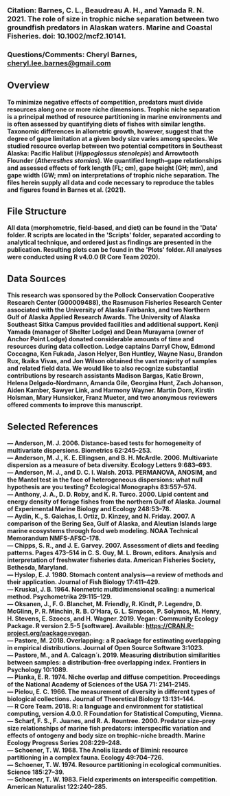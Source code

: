 ### <b>Citation</b>: Barnes, C. L., Beaudreau A. H., and Yamada R. N. 2021. The role of size in trophic niche separation between two groundfish predators in Alaskan waters. Marine and Coastal Fisheries. doi: 10.1002/mcf2.10141. 

### <b>Questions/Comments<b/>: Cheryl Barnes, cheryl.lee.barnes@gmail.com

## Overview
To minimize negative effects of competition, predators must divide resources along one or more niche dimensions. Trophic niche separation is a principal method of resource partitioning in marine environments and is often assessed by quantifying diets of fishes with similar lengths. Taxonomic differences in allometric growth, however, suggest that the degree of gape limitation at a given body size varies among species. We studied resource overlap between two potential competitors in Southeast Alaska: Pacific Halibut (<i>Hippoglossus stenolepis</i>) and Arrowtooth Flounder (<i>Atheresthes stomias</i>). We quantified length–gape relationships and assessed effects of fork length (FL; cm), gape height (GH; mm), and gape width (GW; mm) on interpretations of trophic niche separation. The files herein supply all data and code necessary to reproduce the tables and figures found in Barnes et al. (2021). 

## File Structure
All data (morphometric, field-based, and diet) can be found in the 'Data' folder. R scripts are located in the 'Scripts' folder, separated according to analytical technique, and ordered just as findings are presented in the publication. Resulting plots can be found in the 'Plots' folder. All analyses were conducted using R v4.0.0 (R Core Team 2020).

## Data Sources
This research was sponsored by the Pollock Conservation Cooperative Research Center (G00009488), the Rasmuson Fisheries Research Center associated with the University of Alaska Fairbanks, and two Northern Gulf of Alaska Applied Research Awards. The University of Alaska Southeast Sitka Campus provided facilities and additional support. Kenji Yamada (manager of Shelter Lodge) and Dean Murayama (owner of Anchor Point Lodge) donated considerable amounts of time and resources during data collection. Lodge captains Darryl Chow, Edmond Coccagna, Ken Fukada, Jason Helyer, Ben Huntley, Wayne Nasu, Brandon Rux, Ikaika Vivas, and Jon Wilson obtained the vast majority of samples and related field data. We would like to also recognize substantial contributions by research assistants Madison Bargas, Katie Brown, Helena Delgado‐Nordmann, Amanda Gile, Georgina Hunt, Zach Johanson, Aiden Kamber, Sawyer Link, and Harmony Wayner. Martin Dorn, Kirstin Holsman, Mary Hunsicker, Franz Mueter, and two anonymous reviewers offered comments to improve this manuscript. 


## Selected References 
&#8212; Anderson, M. J. 2006. Distance-based tests for homogeneity of multivariate dispersions. Biometrics 62:245–253. <br>
&#8212; Anderson, M. J., K. E. Ellingsen, and B. H. McArdle. 2006. Multivariate dispersion as a measure of beta diversity. Ecology Letters 9:683–693. <br>
&#8212; Anderson, M. J., and D. C. I. Walsh. 2013. PERMANOVA, ANOSIM, and the Mantel test in the face of heterogeneous dispersions: what null hypothesis are you testing? Ecological Monographs 83:557–574. <br>
&#8212; Anthony, J. A., D. D. Roby, and K. R. Turco. 2000. Lipid content and energy density of forage fishes from the northern Gulf of Alaska. Journal of Experimental Marine Biology and Ecology 248:53–78. <br>
&#8212; Aydin, K., S. Gaichas, I. Ortiz, D. Kinzey, and N. Friday. 2007. A comparison of the Bering Sea, Gulf of Alaska, and Aleutian Islands large marine ecosystems through food web modeling. NOAA Technical Memorandum NMFS-AFSC-178. <br>
&#8212; Chipps, S. R., and J. E. Garvey. 2007. Assessment of diets and feeding patterns. Pages 473–514 in C. S. Guy, M. L. Brown, editors. Analysis
and interpretation of freshwater fisheries data. American Fisheries Society, Bethesda, Maryland. <br>
&#8212; Hyslop, E. J. 1980. Stomach content analysis—a review of methods and their application. Journal of Fish Biology 17:411–429. <br>
&#8212; Kruskal, J. B. 1964. Nonmetric multidimensional scaling: a numerical method. Psychometrika 29:115–129. <br>
&#8212; Oksanen, J., F. G. Blanchet, M. Friendly, R. Kindt, P. Legendre, D. McGlinn, P. R. Minchin, R. B. O’Hara, G. L. Simpson, P. Solymos, M. Henry, H. Stevens, E. Szoecs, and H. Wagner. 2019. Vegan: Community Ecology Package. R version 2.5-5 [software]. Available: https://CRAN.R-project.org/package=vegan. <br>
&#8212; Pastore, M. 2018. Overlapping: a R package for estimating overlapping in empirical distributions. Journal of Open Source Software 3:1023. <br>
&#8212; Pastore, M., and A. Calcagn´ı. 2019. Measuring distribution similarities between samples: a distribution-free overlapping index. Frontiers in Psychology 10:1089. <br>
&#8212; Pianka, E. R. 1974. Niche overlap and diffuse competition. Proceedings of the National Academy of Sciences of the USA 71: 2141–2145. <br>
&#8212; Pielou, E. C. 1966. The measurement of diversity in different types of biological collections. Journal of Theoretical Biology 13:131–144. <br>
&#8212; R Core Team. 2018. R: a language and environment for statistical computing, version 4.0.0. R Foundation for Statistical Computing, Vienna. <br>
&#8212; Scharf, F. S., F. Juanes, and R. A. Rountree. 2000. Predator size–prey size relationships of marine fish predators: interspecific variation and effects of ontogeny and body size on trophic-niche breadth. Marine Ecology Progress Series 208:229–248. <br>
&#8212; Schoener, T. W. 1968. The Anolis lizards of Bimini: resource partitioning in a complex fauna. Ecology 49:704–726. <br>
&#8212; Schoener, T. W. 1974. Resource partitioning in ecological communities. Science 185:27–39. <br>
&#8212; Schoener, T. W. 1983. Field experiments on interspecific competition. American Naturalist 122:240–285. <br>
